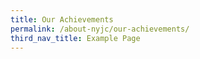 ```yaml
---
title: Our Achievements
permalink: /about-nyjc/our-achievements/
third_nav_title: Example Page
---
```



